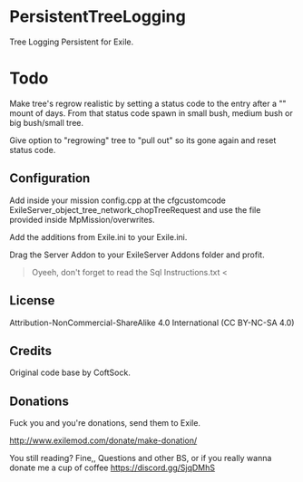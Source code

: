 # PersistentTreeLogging
Tree Logging Persistent for Exile.

# Todo
Make tree's regrow realistic by setting a status code to the entry after a "" mount of days. 
From that status code spawn in small bush, medium bush or big bush/small tree.

Give option to "regrowing" tree to "pull out" so its gone again and reset status code.

## Configuration

Add inside your mission config.cpp at the cfgcustomcode ExileServer_object_tree_network_chopTreeRequest and use the file provided inside MpMission/overwrites.

Add the additions from Exile.ini to your Exile.ini.

Drag the Server Addon to your ExileServer Addons folder and profit.

> Oyeeh, don't forget to read the Sql Instructions.txt <

## License
Attribution-NonCommercial-ShareAlike 4.0 International (CC BY-NC-SA 4.0)
## Credits
Original code base by CoftSock.

## Donations

Fuck you and you're donations, send them to Exile.

http://www.exilemod.com/donate/make-donation/


You still reading? Fine,, Questions and other BS, or if you really wanna donate me a cup of coffee https://discord.gg/SjqDMhS
